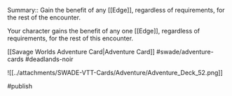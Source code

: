 Summary:: Gain the benefit of any [[Edge]], regardless of requirements, for the rest of the encounter.

Your character gains the benefit of any one [[Edge]], regardless of requirements, for the rest of this encounter.

[[Savage Worlds Adventure Card|Adventure Card]] #swade/adventure-cards #deadlands-noir 

![[../attachments/SWADE-VTT-Cards/Adventure/Adventure_Deck_52.png]]

#publish 
